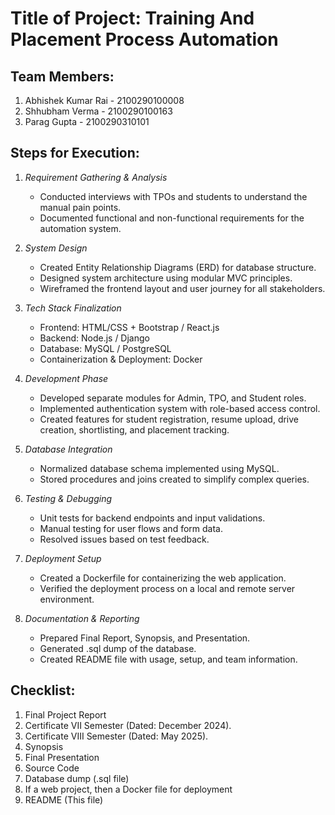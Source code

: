 # Title of Project:  Training And Placement Process Automation 

## Team Members:
1. Abhishek Kumar Rai - 2100290100008
2. Shhubham Verma - 2100290100163
3. Parag Gupta - 2100290310101

## Steps for Execution:

1. *Requirement Gathering & Analysis*
   - Conducted interviews with TPOs and students to understand the manual pain points.
   - Documented functional and non-functional requirements for the automation system.

2. *System Design*
   - Created Entity Relationship Diagrams (ERD) for database structure.
   - Designed system architecture using modular MVC principles.
   - Wireframed the frontend layout and user journey for all stakeholders.

3. *Tech Stack Finalization*
   - Frontend: HTML/CSS + Bootstrap / React.js
   - Backend: Node.js / Django
   - Database: MySQL / PostgreSQL
   - Containerization & Deployment: Docker

4. *Development Phase*
   - Developed separate modules for Admin, TPO, and Student roles.
   - Implemented authentication system with role-based access control.
   - Created features for student registration, resume upload, drive creation, shortlisting, and placement tracking.

5. *Database Integration*
   - Normalized database schema implemented using MySQL.
   - Stored procedures and joins created to simplify complex queries.

6. *Testing & Debugging*
   - Unit tests for backend endpoints and input validations.
   - Manual testing for user flows and form data.
   - Resolved issues based on test feedback.

7. *Deployment Setup*
   - Created a Dockerfile for containerizing the web application.
   - Verified the deployment process on a local and remote server environment.

8. *Documentation & Reporting*
   - Prepared Final Report, Synopsis, and Presentation.
   - Generated .sql dump of the database.
   - Created README file with usage, setup, and team information.

## Checklist:
1. Final Project Report
2. Certificate VII Semester (Dated: December 2024).
3. Certificate VIII Semester (Dated: May 2025).
4. Synopsis
5. Final Presentation
6. Source Code
7. Database dump (.sql file)
8. If a web project, then a Docker file for deployment
9. README (This file)
